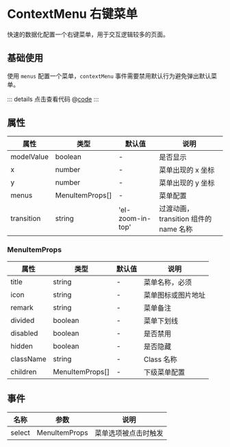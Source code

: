 # ContextMenu 右键菜单 <Badge text="v.1.0.7+" />  

快速的数据化配置一个右键菜单，用于交互逻辑较多的页面。

## 基础使用

使用 `menus` 配置一个菜单，`contextMenu` 事件需要禁用默认行为避免弹出默认菜单。

<ClientOnly><contextMenu/></ClientOnly>

::: details 点击查看代码
@[code](@example/contextMenu.vue)
:::

## 属性

| 属性 | 类型  | 默认值 | 说明  
| --- | ---   | ---   | --- 
| modelValue | boolean | - | 是否显示
| x | number | - | 菜单出现的 x 坐标
| y | number | - | 菜单出现的 y 坐标
| menus | MenuItemProps[] | - | 菜单配置
| transition | string | 'el-zoom-in-top' | 过渡动画，transition 组件的 name 名称

### MenuItemProps

| 属性 | 类型  | 默认值 | 说明  
| --- | ---   | ---   | --- 
| title | string | - | 菜单名称，必须
| icon  | string | - | 菜单图标或图片地址
| remark | string | - | 菜单备注
| divided | boolean | - | 菜单下划线
| disabled | boolean | - | 是否禁用
| hidden | boolean | - | 是否隐藏
| className | string | - | Class 名称
| children | MenuItemProps[] | - | 下级菜单配置

## 事件

| 名称          | 参数  |   说明                     | 
| -----------   | ------- | -----------------------------  |
| select    | MenuItemProps  | 菜单选项被点击时触发      |
